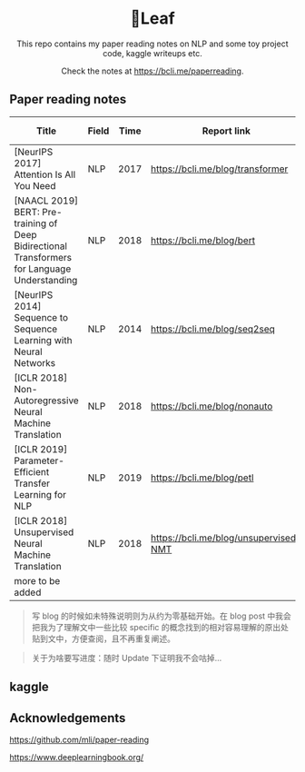 <h1 align="center">🍃Leaf</h1>
<div align="center">
  This repo contains my paper reading notes on NLP and some toy project code, kaggle writeups etc.
  
  Check the notes at https://bcli.me/paperreading.
</div>

## Paper reading notes

| Title                                                        | Field | Time | Report link                       | Time I started | Status      |
| ------------------------------------------------------------ | ----- | ---- | --------------------------------- | ----------- | ----------- |
| [NeurIPS 2017] Attention Is All You Need                     | NLP   | 2017 | https://bcli.me/blog/transformer | 2021/12/11 | Done |
| [NAACL 2019] BERT: Pre-training of Deep Bidirectional Transformers for Language Understanding | NLP   | 2018 | https://bcli.me/blog/bert         | 2021/12/15 | Done       |
| [NeurIPS 2014] Sequence to Sequence Learning with Neural Networks | NLP   | 2014 | https://bcli.me/blog/seq2seq      | 2022/1/21 | Done  |
| [ICLR 2018] Non-Autoregressive Neural Machine Translation | NLP | 2018 | https://bcli.me/blog/nonauto | 2022/1/24 | 60% |
| [ICLR 2019] Parameter-Efficient Transfer Learning for NLP | NLP | 2019 | https://bcli.me/blog/petl | - | Pending |
| [ICLR 2018] Unsupervised Neural Machine Translation | NLP | 2018 | https://bcli.me/blog/unsupervised-NMT | - | Pending |
| more to be added            |       |      |                                   |                                   |             |

> 写 blog 的时候如未特殊说明则为从约为零基础开始。在 blog post 中我会把我为了理解文中一些比较 specific 的概念找到的相对容易理解的原出处贴到文中，方便查阅，且不再重复阐述。

> 关于为啥要写进度：随时 Update 下证明我不会咕掉...

## kaggle 

## Acknowledgements

https://github.com/mli/paper-reading

https://www.deeplearningbook.org/

